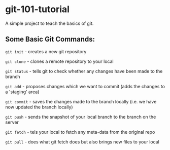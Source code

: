 # git-101-tutorial
A simple project to teach the basics of git.

## Some Basic Git Commands:

`git init` - creates a new git repository

`git clone` - clones a remote repository to your local

`git status` - tells git to check whether any changes have been made to the branch

`git add` - proposes changes which we want to commit (adds the changes to a 'staging' area)

`git commit` - saves the changes made to the branch locally (i.e. we have now updated the branch locally)

`git push` - sends the snapshot of your local branch to the branch on the server

`git fetch` - tels your local to fetch any meta-data from the original repo

`git pull` - does what git fetch does but also brings new files to your local
